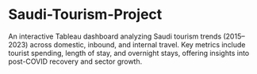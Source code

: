 # Saudi-Tourism-Project
An interactive Tableau dashboard analyzing Saudi tourism trends (2015–2023) across domestic, inbound, and internal travel. Key metrics include tourist spending, length of stay, and overnight stays, offering insights into post-COVID recovery and sector growth.
